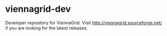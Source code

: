 viennagrid-dev
==============

Developer repository for ViennaGrid. Visit http://viennagrid.sourceforge.net/ if you are looking for the latest releases.

